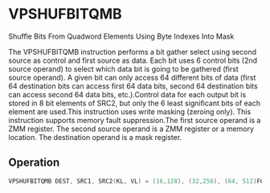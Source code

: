 # VPSHUFBITQMB

Shuffle Bits From Quadword Elements Using Byte Indexes Into Mask

The VPSHUFBITQMB instruction performs a bit gather select using second source as control and first source as data.
Each bit uses 6 control bits (2nd source operand) to select which data bit is going to be gathered (first source operand).
A given bit can only access 64 different bits of data (first 64 destination bits can access first 64 data bits, second 64 destination bits can access second 64 data bits, etc.).Control data for each output bit is stored in 8 bit elements of SRC2, but only the 6 least significant bits of each element are used.This instruction uses write masking (zeroing only).
This instruction supports memory fault suppression.The first source operand is a ZMM register.
The second source operand is a ZMM register or a memory location.
The destination operand is a mask register.

## Operation

```C
VPSHUFBITQMB DEST, SRC1, SRC2(KL, VL) = (16,128), (32,256), (64, 512)FOR i := 0 TO KL/8-1: //QwordFOR j := 0 to 7: // ByteIF k2[i*8+j] or *no writemask*:m := SRC2.qword[i].byte[j] & 0x3Fk1[i*8+j] := SRC1.qword[i].bit[m]ELSE:k1[i*8+j] := 0k1[MAX_KL-1:KL] := 0Intel C/C++ Compiler Intrinsic EquivalentVPSHUFBITQMB __mmask16 _mm_bitshuffle_epi64_mask(__m128i, __m128i);VPSHUFBITQMB __mmask16 _mm_mask_bitshuffle_epi64_mask(__mmask16, __m128i, __m128i);VPSHUFBITQMB __mmask32 _mm256_bitshuffle_epi64_mask(__m256i, __m256i);VPSHUFBITQMB __mmask32 _mm256_mask_bitshuffle_epi64_mask(__mmask32, __m256i, __m256i);VPSHUFBITQMB __mmask64 _mm512_bitshuffle_epi64_mask(__m512i, __m512i);
```
